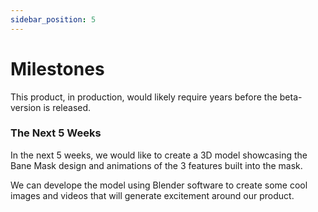 ```yaml
---
sidebar_position: 5
---
```


# Milestones

This product, in production, would likely require years before the beta-version is released.

### The Next 5 Weeks

In the next 5 weeks, we would like to create a 3D model showcasing the Bane Mask design and animations of the 3 features built into the mask.

We can develope the model using Blender software to create some cool images and videos that will generate excitement around our product.
